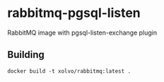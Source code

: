 # rabbitmq-pgsql-listen
RabbitMQ image with pgsql-listen-exchange plugin

## Building

```
docker build -t xolvo/rabbitmq:latest .
```
